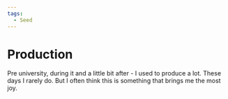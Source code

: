 ```yaml
---
tags:
  - Seed
---
```


# Production

Pre university, during it and a little bit after - I used to produce a lot.
These days I rarely do. But I often think this is something that brings me the most joy.
